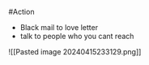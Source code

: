 #Action 

- Black mail to love letter
- talk to people who you cant reach

![[Pasted image 20240415233129.png]]